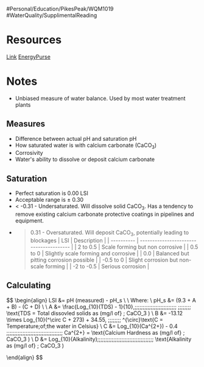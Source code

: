 #Personal/Education/PikesPeak/WQM1019 #WaterQuality/SupplimentalReading
# Resources
[Link](https://blog.orendatech.com/langelier-saturation-index)
[EnergyPurse](https://www.energypurse.com/langelier-saturation-index-lsi-and-its-importance-in-water-chemistry/)

# Notes
- Unbiased measure of water balance. Used by most water treatment plants
## Measures 
- Difference between actual pH and saturation pH
- How saturated water is with calcium carbonate (CaCO$_3$)
- Corrosivity
- Water's ability to dissolve or deposit calcium carbonate

## Saturation
- Perfect saturation is 0.00 LSI
- Acceptable range is $\pm$ 0.30
- < -0.31 - Undersaturated. Will dissolve solid CaCO$_3$. Has a tendency to remove existing calcium carbonate protective coatings in pipelines and equipment.
- > 0.31 - Oversaturated. Will deposit CaCO$_3$, potentially leading to blockages
| LSI        | Description                             |
| ---------- | --------------------------------------- |
| 2 to 0.5   | Scale forming but non corrosive         |
| 0.5 to 0   | Slightly scale forming and corrosive    | 
| 0.0        | Balanced but pitting corrosion possible |
| -0.5 to 0  | Slight corrosion but non-scale forming  |
| -2 to -0.5 | Serious corrosion                       |

## Calculating
$$
\begin{align}
LSI &= pH (measured) - pH_s \\
\\
Where: \\
  pH_s &= (9.3 + A + B) - (C + D) \\
\\
  A &= \frac{Log_{10}(TDS) - 1}{10},\;\;\;\;\;\;\;\;\;\;\;\;\;\;\;\;\;\;\;\;\;\;\;\;\;\; \;\;\;\;\;\;\;\;  \text{TDS = Total dissovled solids as (mg/l of} \; CaCO_3 ) \\
  B &= -13.12 \times Log_{10}(^\circ C + 273) + 34.55, \;\;\;\;\;\;\;\; ^{\circ}\text{C = Temperature\;of\;the water in Celsius} \\
  C &= Log_{10}(Ca^{2+}) - 0.4 \;\;\;\;\;\;\;\;\;\;\;\;\;\;\;\;\;\;\;\;\;\;\;\;\;\;\;\;\;\;\;\;\;\;\; Ca^{2+} = \text{Calcium Hardness as (mg/l of} \; CaCO_3 ) \\
  D &= Log_{10}(Alkalinity)\;\;\;\;\;\;\;\;\;\;\;\;\;\;\;\;\;\;\;\;\;\;\;\;\;\;\;\;\;\;\;\;\;\;\; \text{Alkalinity as (mg/l of} \; CaCO_3 )

\end{align}
$$
